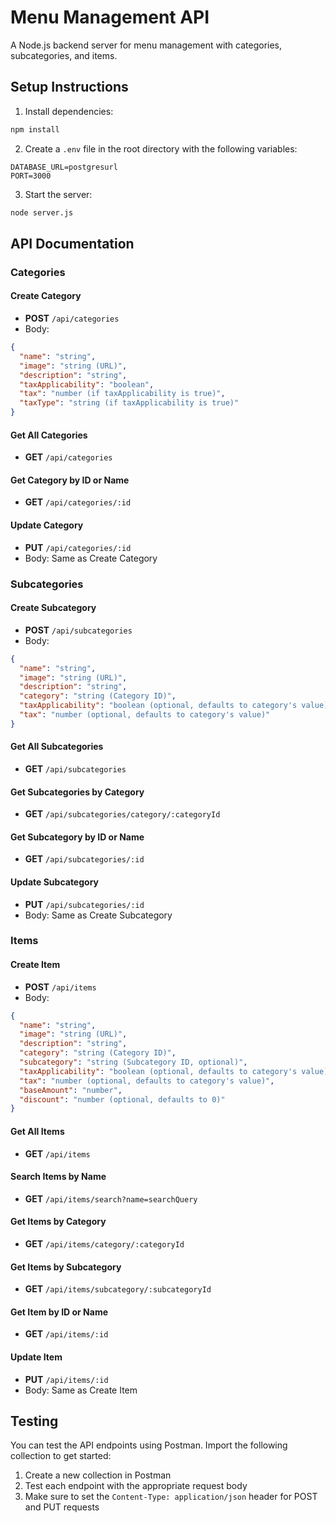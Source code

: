 # Menu Management API

A Node.js backend server for menu management with categories, subcategories, and items.

## Setup Instructions

1. Install dependencies:

```bash
npm install
```

2. Create a `.env` file in the root directory with the following variables:

```
DATABASE_URL=postgresurl
PORT=3000
```

3. Start the server:

```bash
node server.js
```

## API Documentation

### Categories

#### Create Category

- **POST** `/api/categories`
- Body:

```json
{
  "name": "string",
  "image": "string (URL)",
  "description": "string",
  "taxApplicability": "boolean",
  "tax": "number (if taxApplicability is true)",
  "taxType": "string (if taxApplicability is true)"
}
```

#### Get All Categories

- **GET** `/api/categories`

#### Get Category by ID or Name

- **GET** `/api/categories/:id`

#### Update Category

- **PUT** `/api/categories/:id`
- Body: Same as Create Category

### Subcategories

#### Create Subcategory

- **POST** `/api/subcategories`
- Body:

```json
{
  "name": "string",
  "image": "string (URL)",
  "description": "string",
  "category": "string (Category ID)",
  "taxApplicability": "boolean (optional, defaults to category's value)",
  "tax": "number (optional, defaults to category's value)"
}
```

#### Get All Subcategories

- **GET** `/api/subcategories`

#### Get Subcategories by Category

- **GET** `/api/subcategories/category/:categoryId`

#### Get Subcategory by ID or Name

- **GET** `/api/subcategories/:id`

#### Update Subcategory

- **PUT** `/api/subcategories/:id`
- Body: Same as Create Subcategory

### Items

#### Create Item

- **POST** `/api/items`
- Body:

```json
{
  "name": "string",
  "image": "string (URL)",
  "description": "string",
  "category": "string (Category ID)",
  "subcategory": "string (Subcategory ID, optional)",
  "taxApplicability": "boolean (optional, defaults to category's value)",
  "tax": "number (optional, defaults to category's value)",
  "baseAmount": "number",
  "discount": "number (optional, defaults to 0)"
}
```

#### Get All Items

- **GET** `/api/items`

#### Search Items by Name

- **GET** `/api/items/search?name=searchQuery`

#### Get Items by Category

- **GET** `/api/items/category/:categoryId`

#### Get Items by Subcategory

- **GET** `/api/items/subcategory/:subcategoryId`

#### Get Item by ID or Name

- **GET** `/api/items/:id`

#### Update Item

- **PUT** `/api/items/:id`
- Body: Same as Create Item

## Testing

You can test the API endpoints using Postman. Import the following collection to get started:

1. Create a new collection in Postman
2. Test each endpoint with the appropriate request body
3. Make sure to set the `Content-Type: application/json` header for POST and PUT requests
